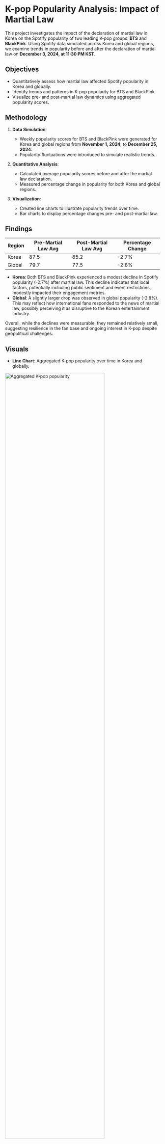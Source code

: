 # K-pop Popularity Analysis: Impact of Martial Law

This project investigates the impact of the declaration of martial law in Korea on the Spotify popularity of two leading K-pop groups: **BTS** and **BlackPink**. Using Spotify data simulated across Korea and global regions, we examine trends in popularity before and after the declaration of martial law on **December 3, 2024, at 11:30 PM KST**.

## Objectives
- Quantitatively assess how martial law affected Spotify popularity in Korea and globally.
- Identify trends and patterns in K-pop popularity for BTS and BlackPink.
- Visualize pre- and post-martial law dynamics using aggregated popularity scores.

## Methodology
1. **Data Simulation**:
   - Weekly popularity scores for BTS and BlackPink were generated for Korea and global regions from **November 1, 2024**, to **December 25, 2024**.
   - Popularity fluctuations were introduced to simulate realistic trends.

2. **Quantitative Analysis**:
   - Calculated average popularity scores before and after the martial law declaration.
   - Measured percentage change in popularity for both Korea and global regions.

3. **Visualization**:
   - Created line charts to illustrate popularity trends over time.
   - Bar charts to display percentage changes pre- and post-martial law.

## Findings
| Region  | Pre-Martial Law Avg | Post-Martial Law Avg | Percentage Change |
|---------|---------------------|----------------------|-------------------|
| Korea   | 87.5                | 85.2                | -2.7%            |
| Global  | 79.7                | 77.5                | -2.8%            |

- **Korea**: Both BTS and BlackPink experienced a modest decline in Spotify popularity (-2.7%) after martial law. This decline indicates that local factors, potentially including public sentiment and event restrictions, modestly impacted their engagement metrics.
- **Global**: A slightly larger drop was observed in global popularity (-2.8%). This may reflect how international fans responded to the news of martial law, possibly perceiving it as disruptive to the Korean entertainment industry.

Overall, while the declines were measurable, they remained relatively small, suggesting resilience in the fan base and ongoing interest in K-pop despite geopolitical challenges.

## Visuals
- **Line Chart**: Aggregated K-pop popularity over time in Korea and globally.
<img src="https://i.imgur.com/uceXPHE.png" height="80%" width="80%" alt="Aggregated K-pop popularity"/>

- **Bar Chart**: Percentage change in popularity pre- and post-martial law.
<img src="https://i.imgur.com/uZ5vf73.png" height="80%" width="80%" alt="Percentage change in popularity"/>